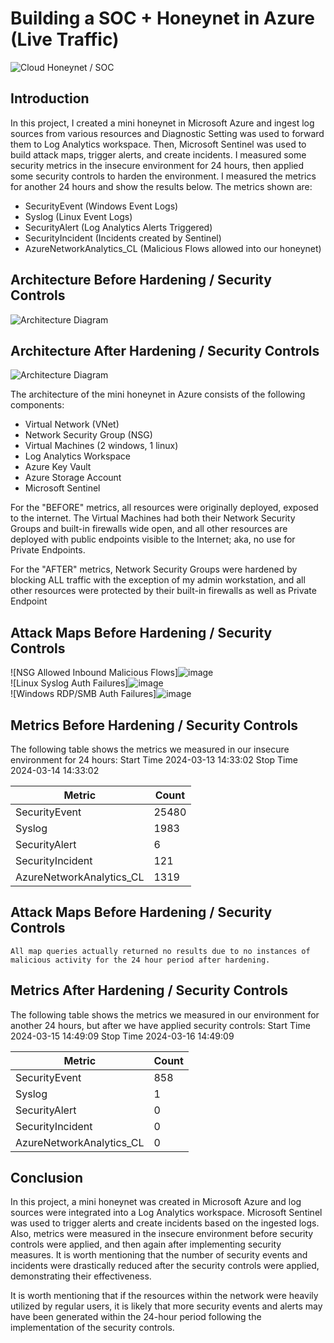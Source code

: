 # Building a SOC + Honeynet in Azure (Live Traffic)
![Cloud Honeynet / SOC](https://i.imgur.com/ZWxe03e.jpg)

## Introduction

In this project, I created a mini honeynet in Microsoft Azure and ingest log sources from various resources and Diagnostic Setting was used to forward them to Log Analytics workspace. Then, Microsoft Sentinel was used to build attack maps, trigger alerts, and create incidents. I measured some security metrics in the insecure environment for 24 hours, then applied some security controls to harden the environment. I measured the metrics for another 24 hours and show the results below. The metrics shown are:

- SecurityEvent (Windows Event Logs)
- Syslog (Linux Event Logs)
- SecurityAlert (Log Analytics Alerts Triggered)
- SecurityIncident (Incidents created by Sentinel)
- AzureNetworkAnalytics_CL (Malicious Flows allowed into our honeynet)

## Architecture Before Hardening / Security Controls
![Architecture Diagram](https://i.imgur.com/aBDwnKb.jpg)

## Architecture After Hardening / Security Controls
![Architecture Diagram](https://i.imgur.com/YQNa9Pp.jpg)

The architecture of the mini honeynet in Azure consists of the following components:

- Virtual Network (VNet)
- Network Security Group (NSG)
- Virtual Machines (2 windows, 1 linux)
- Log Analytics Workspace
- Azure Key Vault
- Azure Storage Account
- Microsoft Sentinel

For the "BEFORE" metrics, all resources were originally deployed, exposed to the internet. The Virtual Machines had both their Network Security Groups and built-in firewalls wide open, and all other resources are deployed with public endpoints visible to the Internet; aka, no use for Private Endpoints.

For the "AFTER" metrics, Network Security Groups were hardened by blocking ALL traffic with the exception of my admin workstation, and all other resources were protected by their built-in firewalls as well as Private Endpoint

## Attack Maps Before Hardening / Security Controls
![NSG Allowed Inbound Malicious Flows]![image](https://github.com/olawills6/Azure-Soc/assets/145821831/ac716c82-eabc-4cde-a048-9966532aa6b6)<br>
![Linux Syslog Auth Failures]![image](https://github.com/olawills6/Azure-Soc/assets/145821831/6db7031a-580e-4b37-893c-e1c212eed6e2)<br>
![Windows RDP/SMB Auth Failures]![image](https://github.com/olawills6/Azure-Soc/assets/145821831/95cabed4-05f8-421a-8808-0a4fc9979985)<br>

## Metrics Before Hardening / Security Controls

The following table shows the metrics we measured in our insecure environment for 24 hours:
Start Time 2024-03-13 14:33:02
Stop Time 2024-03-14 14:33:02

| Metric                   | Count
| ------------------------ | -----
| SecurityEvent            | 25480
| Syslog                   | 1983
| SecurityAlert            | 6
| SecurityIncident         | 121
| AzureNetworkAnalytics_CL | 1319

## Attack Maps Before Hardening / Security Controls

```All map queries actually returned no results due to no instances of malicious activity for the 24 hour period after hardening.```

## Metrics After Hardening / Security Controls

The following table shows the metrics we measured in our environment for another 24 hours, but after we have applied security controls:
Start Time 2024-03-15 14:49:09
Stop Time	2024-03-16 14:49:09

| Metric                   | Count
| ------------------------ | -----
| SecurityEvent            | 858
| Syslog                   | 1
| SecurityAlert            | 0
| SecurityIncident         | 0
| AzureNetworkAnalytics_CL | 0

## Conclusion

In this project, a mini honeynet was created in Microsoft Azure and log sources were integrated into a Log Analytics workspace. Microsoft Sentinel was used to trigger alerts and create incidents based on the ingested logs. Also, metrics were measured in the insecure environment before security controls were applied, and then again after implementing security measures. It is worth mentioning that the number of security events and incidents were drastically reduced after the security controls were applied, demonstrating their effectiveness.

It is worth mentioning that if the resources within the network were heavily utilized by regular users, it is likely that more security events and alerts may have been generated within the 24-hour period following the implementation of the security controls.
